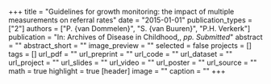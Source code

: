 +++
title = "Guidelines for growth monitoring: the impact of multiple measurements on referral rates"
date = "2015-01-01"
publication_types = ["2"]
authors = ["P. {van Dommelen}", "S. {van Buuren}", "P.H. Verkerk"]
publication = "In: Archives of Disease in Childhood,, _pp. Submitted_"
abstract = ""
abstract_short = ""
image_preview = ""
selected = false
projects = []
tags = []
url_pdf = ""
url_preprint = ""
url_code = ""
url_dataset = ""
url_project = ""
url_slides = ""
url_video = ""
url_poster = ""
url_source = ""
math = true
highlight = true
[header]
image = ""
caption = ""
+++
